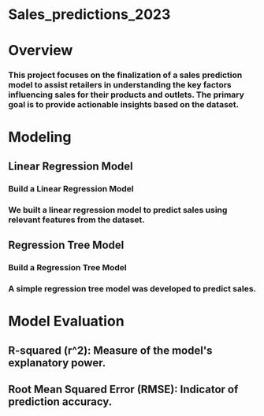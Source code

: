 # Sales_predictions_2023
# Overview
### This project focuses on the finalization of a sales prediction model to assist retailers in understanding the key factors influencing sales for their products and outlets. The primary goal is to provide actionable insights based on the dataset.

# Modeling
## Linear Regression Model
### Build a Linear Regression Model
### We built a linear regression model to predict sales using relevant features from the dataset.

## Regression Tree Model
### Build a Regression Tree Model
### A simple regression tree model was developed to predict sales.
# Model Evaluation
## R-squared (r^2): Measure of the model's explanatory power.
## Root Mean Squared Error (RMSE): Indicator of prediction accuracy.
